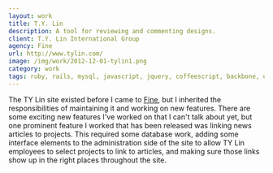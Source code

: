 ```yaml
---
layout: work
title: T.Y. Lin
description: A tool for reviewing and commenting designs.
client: T.Y. Lin International Group
agency: Fine
url: http://www.tylin.com/
image: /img/work/2012-12-01-tylin1.png
category: work
tags: ruby, rails, mysql, javascript, jquery, coffeescript, backbone, underscore, raphael
---
```


The TY Lin site existed before I came to [Fine](http://finedesigngroup.com),
but I inherited the responsibilities of maintaining it and working on new
features. There are some exciting new features I've worked on that I can't
talk about yet, but one prominent feature I worked that has been released was
linking news articles to projects. This required some database work,
adding some interface elements to the administration side of the site to
allow TY Lin employees to select projects to link to articles, and making sure
those links show up in the right places throughout the site.
